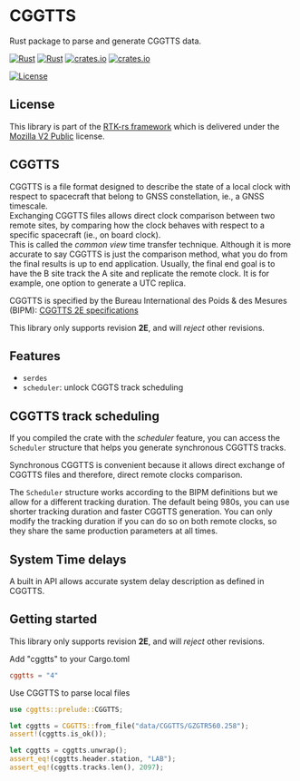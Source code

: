 CGGTTS 
======

Rust package to parse and generate CGGTTS data.

[![Rust](https://github.com/rtk-rs/cggtts/actions/workflows/rust.yml/badge.svg)](https://github.com/rtk-rs/cggtts/actions/workflows/rust.yml)
[![Rust](https://github.com/rtk-rs/cggtts/actions/workflows/daily.yml/badge.svg)](https://github.com/rtk-rs/cggtts/actions/workflows/daily.yml)
[![crates.io](https://docs.rs/cggtts/badge.svg)](https://docs.rs/cggtts/)
[![crates.io](https://img.shields.io/crates/d/cggtts.svg)](https://crates.io/crates/cggtts)

[![License](https://img.shields.io/badge/license-MPL_2.0-orange?style=for-the-badge&logo=mozilla)](https://github.com/rtk-rs/sp3/blob/main/LICENSE)

## License

This library is part of the [RTK-rs framework](https://github.com/rtk-rs) which
is delivered under the [Mozilla V2 Public](https://www.mozilla.org/en-US/MPL/2.0) license.

## CGGTTS

CGGTTS is a file format designed to describe the state of a local clock with respect to spacecraft that belong
to GNSS constellation, ie., a GNSS timescale.  
Exchanging CGGTTS files allows direct clock comparison between two remote sites, by comparing how the clock behaves
with respect to a specific spacecraft (ie., on board clock).  
This is called the _common view_ time transfer technique. Although it is more accurate to say CGGTTS is just the comparison method,
what you do from the final results is up to end application. Usually, the final end goal is to have the B site track the A site
and replicate the remote clock. It is for example, one option to generate a UTC replica.

CGGTTS is specified by the Bureau International des Poids & des Mesures (BIPM):
[CGGTTS 2E specifications](https://www.bipm.org/documents/20126/52718503/G1-2015.pdf/f49995a3-970b-a6a5-9124-cc0568f85450)

This library only supports revision **2E**, and will _reject_ other revisions.

## Features

- `serdes`
- `scheduler`: unlock CGGTS track scheduling

## CGGTTS track scheduling

If you compiled the crate with the _scheduler_ feature, you can access the
`Scheduler` structure that helps you generate synchronous CGGTTS tracks.

Synchronous CGGTTS is convenient because it allows direct exchange of CGGTTS files
and therefore, direct remote clocks comparison.

The `Scheduler` structure works according to the BIPM definitions but we allow for a different
tracking duration. The default being 980s, you can use shorter tracking duration and faster
CGGTTS generation. You can only modify the tracking duration if you can do so on both remote clocks,
so they share the same production parameters at all times.

## System Time delays

A built in API allows accurate system delay description as defined in CGGTTS.

## Getting started

This library only supports revision **2E**, and will _reject_ other revisions.

Add "cggtts" to your Cargo.toml

```toml
cggtts = "4"
```

Use CGGTTS to parse local files

```rust
use cggtts::prelude::CGGTTS;

let cggtts = CGGTTS::from_file("data/CGGTTS/GZGTR560.258");
assert!(cggtts.is_ok());

let cggtts = cggtts.unwrap();
assert_eq!(cggtts.header.station, "LAB");
assert_eq!(cggtts.tracks.len(), 2097);
```
